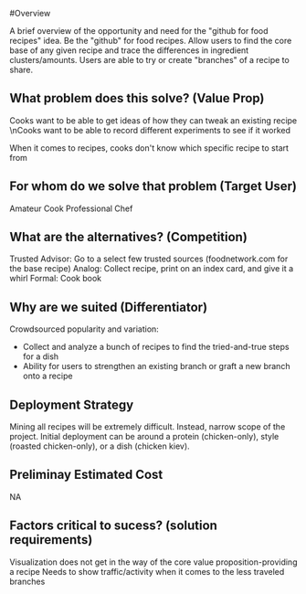 #Overview

A brief overview of the opportunity and need for the "github for food recipes" idea. Be the "github" for food recipes. Allow users to find the core base of any given recipe and trace the differences in ingredient clusters/amounts. Users are able to try or create "branches" of a recipe to share.

## What problem does this solve? (Value Prop)
Cooks want to be able to get ideas of how they can tweak an existing recipe
\nCooks want to be able to record different experiments to see if it worked

When it comes to recipes, cooks don't know which specific recipe to start from

## For whom do we solve that problem (Target User)
Amateur Cook
Professional Chef

## What are the alternatives? (Competition)
Trusted Advisor: Go to a select few trusted sources (foodnetwork.com for the base recipe)
Analog: Collect recipe, print on an index card, and give it a whirl
Formal: Cook book


## Why are we suited (Differentiator)
Crowdsourced popularity and variation:
* Collect and analyze a bunch of recipes to find the tried-and-true steps for a dish
* Ability for users to strengthen an existing branch or graft a new branch onto a recipe

## Deployment Strategy
Mining all recipes will be extremely difficult. Instead, narrow scope of the project. Initial deployment can be around a protein (chicken-only), style (roasted chicken-only), or a dish (chicken kiev).

## Preliminay Estimated Cost
NA

## Factors critical to sucess? (solution requirements)
Visualization does not get in the way of the core value proposition-providing a recipe
Needs to show traffic/activity when it comes to the less traveled branches

